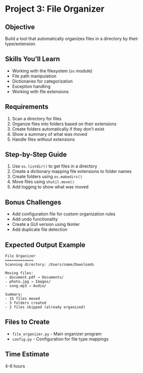 # Project 3: File Organizer

## Objective
Build a tool that automatically organizes files in a directory by their type/extension.

## Skills You'll Learn
- Working with the filesystem (`os` module)
- File path manipulation
- Dictionaries for categorization
- Exception handling
- Working with file extensions

## Requirements
1. Scan a directory for files
2. Organize files into folders based on their extensions
3. Create folders automatically if they don't exist
4. Show a summary of what was moved
5. Handle files without extensions

## Step-by-Step Guide
1. Use `os.listdir()` to get files in a directory
2. Create a dictionary mapping file extensions to folder names
3. Create folders using `os.makedirs()`
4. Move files using `shutil.move()`
5. Add logging to show what was moved

## Bonus Challenges
- Add configuration file for custom organization rules
- Add undo functionality
- Create a GUI version using tkinter
- Add duplicate file detection

## Expected Output Example
```
File Organizer
=============
Scanning directory: /Users/name/Downloads

Moving files:
- document.pdf → Documents/
- photo.jpg → Images/
- song.mp3 → Audio/

Summary:
- 15 files moved
- 3 folders created
- 2 files skipped (already organized)
```

## Files to Create
- `file_organizer.py` - Main organizer program
- `config.py` - Configuration for file type mappings

## Time Estimate
4-6 hours
